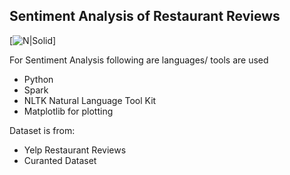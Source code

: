 ## Sentiment Analysis of Restaurant Reviews

[![N|Solid](http://www.clarabridge.com/wp-content/uploads/2016/10/Sentiment.jpg)]

For Sentiment Analysis following are languages/ tools are used

  - Python
  - Spark 
  - NLTK Natural Language Tool Kit
  - Matplotlib for plotting

Dataset is from:
  - Yelp Restaurant Reviews
  - Curanted Dataset
